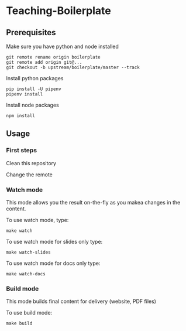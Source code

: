 # Teaching-Boilerplate

## Prerequisites

Make sure you have python and node installed

    git remote rename origin boilerplate
    git remote add origin git@...
    git checkout -b upstream/boilerplate/master --track


Install python packages

    pip install -U pipenv
    pipenv install

Install node packages

    npm install


## Usage

### First steps

Clean this repository

Change the remote


### Watch mode

This mode allows you the result on-the-fly as you makea changes in the content.

To use watch mode, type:

    make watch

To use watch mode for slides only type:

    make watch-slides

To use watch mode for docs only type:

    make watch-docs


### Build mode

This mode builds final content for delivery (website, PDF files)

To use build mode:

    make build
